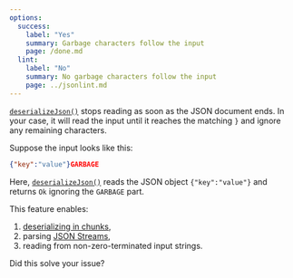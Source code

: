 ```yaml
---
options:
  success:
    label: "Yes"
    summary: Garbage characters follow the input
    page: /done.md
  lint:
    label: "No"
    summary: No garbage characters follow the input
    page: ../jsonlint.md
---
```


[`deserializeJson()`](/v7/api/json/deserializejson/) stops reading as soon as the JSON document ends.
In your case, it will read the input until it reaches the matching `}` and ignore any remaining characters.

Suppose the input looks like this:

```json
{"key":"value"}GARBAGE
```

Here, [`deserializeJson()`](/v7/api/json/deserializejson/) reads the JSON object `{"key":"value"}` and returns `Ok` ignoring the `GARBAGE` part.

This feature enables:

1. [deserializing in chunks](/v7/how-to/deserialize-a-very-large-document/#deserialization/in-chunks),
2. parsing [JSON Streams](https://en.wikipedia.org/wiki/JSON_streaming),
3. reading from non-zero-terminated input strings.

Did this solve your issue?
